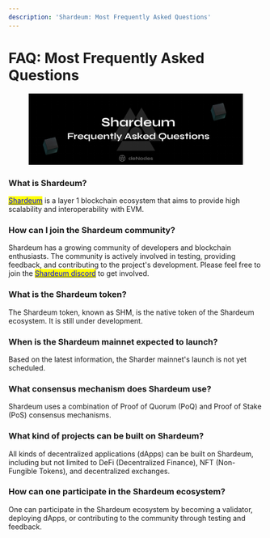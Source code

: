 ```yaml
---
description: 'Shardeum: Most Frequently Asked Questions'
---
```


# FAQ: Most Frequently Asked Questions

<figure><img src="../.gitbook/assets/Massa FAQ-1.png" alt=""><figcaption></figcaption></figure>

### **What is Shardeum?**&#x20;

[<mark style="color:blue;">Shardeum</mark>](https://shardeum.org/) is a layer 1 blockchain ecosystem that aims to provide high scalability and interoperability with EVM.

### How can I join the Shardeum community?

Shardeum has a growing community of developers and blockchain enthusiasts. The community is actively involved in testing, providing feedback, and contributing to the project's development. Please feel free to join the [<mark style="color:blue;">Shardeum discord</mark>](https://discord.com/invite/shardeum) to get involved.

### **What is the Shardeum token?**&#x20;

The Shardeum token, known as SHM, is the native token of the Shardeum ecosystem. It is still under development.

### **When is the Shardeum mainnet expected to launch?**&#x20;

Based on the latest information, the Sharder mainnet's launch is not yet scheduled.

### **What consensus mechanism does Shardeum use?**&#x20;

Shardeum uses a combination of Proof of Quorum (PoQ) and Proof of Stake (PoS) consensus mechanisms.

### **What kind of projects can be built on Shardeum?**&#x20;

All kinds of decentralized applications (dApps) can be built on Shardeum, including but not limited to DeFi (Decentralized Finance), NFT (Non-Fungible Tokens), and decentralized exchanges.

### **How can one participate in the Shardeum ecosystem?**&#x20;

One can participate in the Shardeum ecosystem by becoming a validator, deploying dApps, or contributing to the community through testing and feedback.
